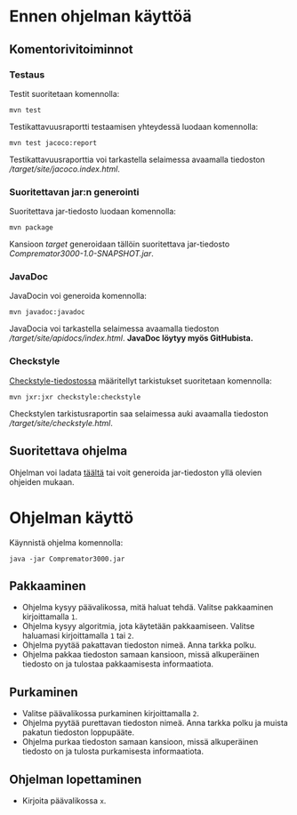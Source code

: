 # Ennen ohjelman käyttöä

## Komentorivitoiminnot

### Testaus

Testit suoritetaan komennolla:

`mvn test`

Testikattavuusraportti testaamisen yhteydessä luodaan komennolla:

`mvn test jacoco:report`

Testikattavuusraporttia voi tarkastella selaimessa avaamalla tiedoston */target/site/jacoco.index.html*.

### Suoritettavan jar:n generointi

Suoritettava jar-tiedosto luodaan komennolla:

`mvn package`

Kansioon *target* generoidaan tällöin suoritettava jar-tiedosto *Compremator3000-1.0-SNAPSHOT.jar*.

### JavaDoc

JavaDocin voi generoida komennolla:

`mvn javadoc:javadoc`

JavaDocia voi tarkastella selaimessa avaamalla tiedoston */target/site/apidocs/index.html*. **JavaDoc löytyy myös GitHubista.**

### Checkstyle

[Checkstyle-tiedostossa](https://github.com/happoni/Compremator3000/blob/master/Compremator3000/checkstyle.xml) määritellyt tarkistukset suoritetaan komennolla:

`mvn jxr:jxr checkstyle:checkstyle`

Checkstylen tarkistusraportin saa selaimessa auki avaamalla tiedoston */target/site/checkstyle.html*.

## Suoritettava ohjelma

Ohjelman voi ladata [täältä](https://github.com/happoni/Compremator3000/releases/tag/v1.0) tai voit generoida jar-tiedoston yllä olevien ohjeiden mukaan.

# Ohjelman käyttö

Käynnistä ohjelma komennolla:

`java -jar Compremator3000.jar`

## Pakkaaminen

- Ohjelma kysyy päävalikossa, mitä haluat tehdä. Valitse pakkaaminen kirjoittamalla `1`.
- Ohjelma kysyy algoritmia, jota käytetään pakkaamiseen. Valitse haluamasi kirjoittamalla `1` tai `2`.
- Ohjelma pyytää pakattavan tiedoston nimeä. Anna tarkka polku.
- Ohjelma pakkaa tiedoston samaan kansioon, missä alkuperäinen tiedosto on ja tulostaa pakkaamisesta informaatiota.

## Purkaminen

- Valitse päävalikossa purkaminen kirjoittamalla `2`.
- Ohjelma pyytää purettavan tiedoston nimeä. Anna tarkka polku ja muista pakatun tiedoston loppupääte.
- Ohjelma purkaa tiedoston samaan kansioon, missä alkuperäinen tiedosto on ja tulosta purkamisesta informaatiota.

## Ohjelman lopettaminen

- Kirjoita päävalikossa `x`.
